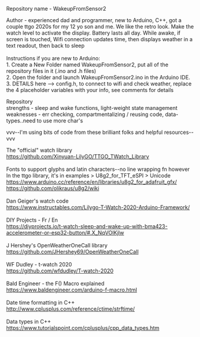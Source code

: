 <p>Repository name - WakeupFromSensor2</p>

<p>
Author - experienced dad and programmer, new to Arduino, C++, got a couple ttgo 2020s for my 12 yo son and me. We like the retro look. Make the watch level to activate the display. Battery lasts all day. While awake, if screen is touched, Wifi connection updates time, then displays weather in a text readout, then back to sleep
<br>
<br>
Instructions if you are new to Arduino:<br>
1. Create a New Folder named WakeupFromSensor2, put all of the repository files in it (.ino and .h files)
<br>
2. Open the folder and launch WakeupFromSensor2.ino in the Arduino IDE.
<br>
3. DETAILS here --> config.h, to connect to wifi and check weather, replace the 4 placeholder variables with your info, see comments for details
<br>

<p>
Repository<br>
strengths - sleep and wake functions, light-weight state management<br>
weaknesses - err checking, compartmentalizing / reusing code, data-types..need to use more char's<br>
</p>

<p>
vvv--I'm using bits of code from these brilliant folks and helpful resources--vvv<br>
</p>

The "official" watch library<br>
https://github.com/Xinyuan-LilyGO/TTGO_TWatch_Library
<br>
<br>
Fonts to support glyphs and latin characters--no line wrapping fn however<br>
In the ttgo library, it's in examples > U8g2_for_TFT_eSPI > Unicode<br>
https://www.arduino.cc/reference/en/libraries/u8g2_for_adafruit_gfx/<br>
https://github.com/olikraus/u8g2/wiki
<br>
<br>
Dan Geiger's watch code<br>
https://www.instructables.com/Lilygo-T-Watch-2020-Arduino-Framework/
<br>
<br>
DIY Projects - Fr / En<br>
https://diyprojects.io/t-watch-sleep-and-wake-up-with-bma423-accelerometer-or-esp32-button/#.X_NqVOlKjlw 
<br>
<br>
J Hershey's OpenWeatherOneCall library<br>
https://github.com/JHershey69/OpenWeatherOneCall 
<br>
<br>
WF Dudley - t-watch 2020<br>
https://github.com/wfdudley/T-watch-2020
<br>
<br>
Bald Engineer - the F() Macro explained<br>
https://www.baldengineer.com/arduino-f-macro.html
<br>
<br>
Date time formatting in C++<br>
http://www.cplusplus.com/reference/ctime/strftime/<br>
<br>
Data types in C++<br>
https://www.tutorialspoint.com/cplusplus/cpp_data_types.htm
</p>